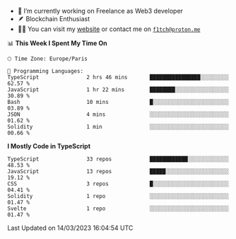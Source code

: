 - 🔭 I’m currently working on Freelance as Web3 developer
- 🪶 Blockchain Enthusiast
- 👨‍💻 You can visit my [website](https://f1tch.xyz) or contact me on [`f1tch@proton.me`](mailto:f1tch@proton.me)

<!--START_SECTION:waka-->
📊 **This Week I Spent My Time On** 

```text
🕑︎ Time Zone: Europe/Paris

💬 Programming Languages: 
TypeScript               2 hrs 46 mins       ████████████████░░░░░░░░░   62.57 % 
JavaScript               1 hr 22 mins        ████████░░░░░░░░░░░░░░░░░   30.89 % 
Bash                     10 mins             █░░░░░░░░░░░░░░░░░░░░░░░░   03.89 % 
JSON                     4 mins              ░░░░░░░░░░░░░░░░░░░░░░░░░   01.62 % 
Solidity                 1 min               ░░░░░░░░░░░░░░░░░░░░░░░░░   00.66 % 
```

**I Mostly Code in TypeScript** 

```text
TypeScript               33 repos            ████████████░░░░░░░░░░░░░   48.53 % 
JavaScript               13 repos            █████░░░░░░░░░░░░░░░░░░░░   19.12 % 
CSS                      3 repos             █░░░░░░░░░░░░░░░░░░░░░░░░   04.41 % 
Solidity                 1 repo              ░░░░░░░░░░░░░░░░░░░░░░░░░   01.47 % 
Svelte                   1 repo              ░░░░░░░░░░░░░░░░░░░░░░░░░   01.47 % 
```




 Last Updated on 14/03/2023 16:04:54 UTC
<!--END_SECTION:waka-->
